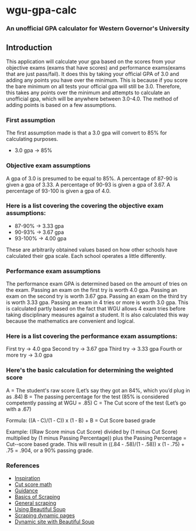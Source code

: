 wgu-gpa-calc
============

### An unofficial GPA calculator for Western Governor's University

Introduction
------------

This application will calculate your gpa based on the scores from your 
objective exams (exams that have scores) and performance exams(exams that 
are just pass/fail). It does this by taking your official GPA of 3.0 and adding 
any points you have over the minimum. This is because if you score the bare 
minimum on all tests your official gpa will still be 3.0. Therefore, this 
takes any points over the minimum and attempts to calculate an unofficial gpa, 
which will be anywhere between 3.0-4.0. The method of adding points is based on 
a few assumptions.

### First assumption
The first assumption made is that a 3.0 gpa will convert to 85% for calculating 
purposes.

* 3.0 gpa -> 85%

### Objective exam assumptions
A gpa of 3.0 is presumed to be equal to 85%. A percentage 
of 87-90 is given a gpa of 3.33. A percentage of 90-93 is given a gpa of 3.67. 
A percentage of 93-100 is given a gpa of 4.0. 

### Here is a list covering the covering the objective exam assumptions:

* 87-90% -> 3.33 gpa
* 90-93% -> 3.67 gpa
* 93-100% -> 4.00 gpa

These are arbitrarily obtained values based on how other schools have calculated
their gpa scale. Each school operates a little differently.

### Performance exam assumptions
The performance exam GPA is determined based on the amount of tries on the exam. Passing an exam on the first try is worth 4.0 gpa. Passing an exam on the second try is worth 3.67 gpa. Passing an exam on the third try is worth 3.33 gpa. Passing an exam in 4 tries or more is worth 3.0 gpa. This is calculated partly based on the fact that WGU allows 4 exam tries before taking disciplinary measures against a student. It is also calculated this way because the mathematics are convenient and logical.

### Here is a list covering the performance exam assumptions:
First try -> 4.0 gpa
Second try -> 3.67 gpa
Third try -> 3.33 gpa
Fourth or more try -> 3.0 gpa

### Here's the basic calculation for determining the weighted score
A = The student's raw score (Let’s say they got an 84%, which you’d plug in as .84)
B = The passing percentage for the test (85% is considered competently passing at WGU = .85)
C = The Cut score of the test (Let’s go with a .67)

Formula: ((A ‐ C)/(1 ‐ C)) x (1 ‐ B) + B = Cut Score based grade

Example: ((Raw Score minus Cut Score) divided by (1 minus Cut Score) multiplied by (1 minus Passing Percentage)) plus the Passing Percentage = Cut-­‐score based grade. This will result in ((.84 ‐ .58)/(1 ‐ .58)) x (1 ‐ .75) + .75 = .904, or a 90% passing grade.

### References
* [Inspiration](https://github.com/nathanhillyer/wgu-gpa-calc)
* [Cut score math](https://platinumed.zendesk.com/hc/en-us/articles/209194786-How-is-cut-score-grading-calculated-)
* [Guidance](https://medium.freecodecamp.org/how-to-scrape-websites-with-python-and-beautifulsoup-5946935d93fe)
* [Basics of Scraping](http://www.gregreda.com/2013/03/03/web-scraping-101-with-python/)
* [General scraping](https://automatetheboringstuff.com/chapter11/)
* [Using Beautiful Soup](https://www.analyticsvidhya.com/blog/2015/10/beginner-guide-web-scraping-beautiful-soup-python/)
* [Scraping dynamic pages](https://stackoverflow.com/questions/13960567/reading-dynamically-generated-web-pages-using-python)
* [Dynamic site with Beautiful Soup](https://stackoverflow.com/questions/46916543/how-to-scrape-dynamic-website-created-on-toggle-button-with-python)